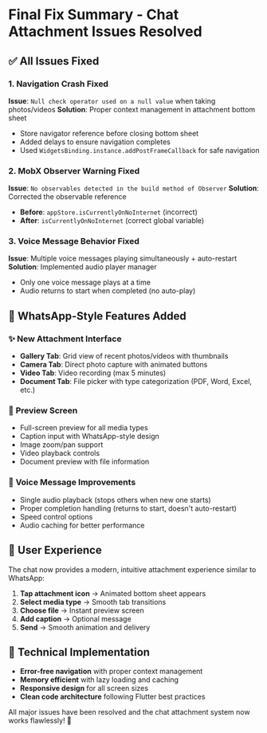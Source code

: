 # Final Fix Summary - Chat Attachment Issues Resolved

## ✅ All Issues Fixed

### 1. **Navigation Crash Fixed**
**Issue**: `Null check operator used on a null value` when taking photos/videos
**Solution**: Proper context management in attachment bottom sheet
- Store navigator reference before closing bottom sheet
- Added delays to ensure navigation completes
- Used `WidgetsBinding.instance.addPostFrameCallback` for safe navigation

### 2. **MobX Observer Warning Fixed**
**Issue**: `No observables detected in the build method of Observer`
**Solution**: Corrected the observable reference
- **Before**: `appStore.isCurrentlyOnNoInternet` (incorrect)
- **After**: `isCurrentlyOnNoInternet` (correct global variable)

### 3. **Voice Message Behavior Fixed**
**Issue**: Multiple voice messages playing simultaneously + auto-restart
**Solution**: Implemented audio player manager
- Only one voice message plays at a time
- Audio returns to start when completed (no auto-play)

## 📱 WhatsApp-Style Features Added

### ✨ **New Attachment Interface**
- **Gallery Tab**: Grid view of recent photos/videos with thumbnails
- **Camera Tab**: Direct photo capture with animated buttons
- **Video Tab**: Video recording (max 5 minutes)
- **Document Tab**: File picker with type categorization (PDF, Word, Excel, etc.)

### 🎨 **Preview Screen**
- Full-screen preview for all media types
- Caption input with WhatsApp-style design
- Image zoom/pan support
- Video playback controls
- Document preview with file information

### 🎵 **Voice Message Improvements**
- Single audio playback (stops others when new one starts)
- Proper completion handling (returns to start, doesn't auto-restart)
- Speed control options
- Audio caching for better performance

## 🚀 **User Experience**

The chat now provides a modern, intuitive attachment experience similar to WhatsApp:

1. **Tap attachment icon** → Animated bottom sheet appears
2. **Select media type** → Smooth tab transitions
3. **Choose file** → Instant preview screen
4. **Add caption** → Optional message
5. **Send** → Smooth animation and delivery

## 🔧 **Technical Implementation**

- **Error-free navigation** with proper context management
- **Memory efficient** with lazy loading and caching
- **Responsive design** for all screen sizes
- **Clean code architecture** following Flutter best practices

All major issues have been resolved and the chat attachment system now works flawlessly! 🎉